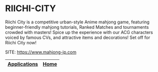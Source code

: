 # RIICHI-CITY

 Riichi City is a competitive urban-style Anime mahjong game, featuring beginner-friendly mahjong tutorials, Ranked Matches and tournaments crowded with masters! Spice up the experience with our ACG characters voiced by famous CVs, and attractive items and decorations! Set off for Riichi City now!

 SITE: https://www.mahjong-jp.com

 | [Applications](https://portable-linux-apps.github.io/apps.html) | [Home](https://portable-linux-apps.github.io)
 | --- | --- |
